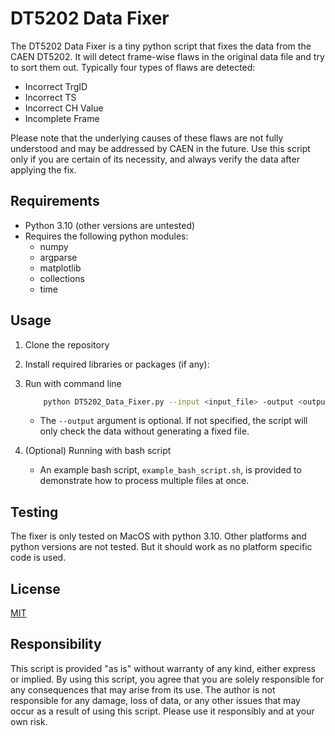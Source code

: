 # DT5202 Data Fixer

The DT5202 Data Fixer is a tiny python script that fixes the data from the CAEN DT5202. It will detect frame-wise flaws in the original data file and try to sort them out. Typically four types of flaws are detected:

 - Incorrect TrgID
 - Incorrect TS
 - Incorrect CH Value
 - Incomplete Frame

Please note that the underlying causes of these flaws are not fully understood and may be addressed by CAEN in the future. Use this script only if you are certain of its necessity, and always verify the data after applying the fix.

## Requirements

* Python 3.10 (other versions are untested)
* Requires the following python modules:
    * numpy
    * argparse
    * matplotlib
    * collections
    * time

## Usage

1. Clone the repository

2. Install required libraries or packages (if any):

3. Run with command line 

    ```bash
        python DT5202_Data_Fixer.py --input <input_file> -output <output_file>
    ```

    - The `--output` argument is optional. If not specified, the script will only check the data without generating a fixed file.

4. (Optional) Running with bash script
   
   - An example bash script, `example_bash_script.sh`, is provided to demonstrate how to process multiple files at once.
    
## Testing

The fixer is only tested on MacOS with python 3.10. Other platforms and python versions are not tested. But it should work as no platform specific code is used.

## License

[MIT](https://choosealicense.com/licenses/mit/)

## Responsibility

This script is provided "as is" without warranty of any kind, either express or implied. By using this script, you agree that you are solely responsible for any consequences that may arise from its use. The author is not responsible for any damage, loss of data, or any other issues that may occur as a result of using this script. Please use it responsibly and at your own risk.